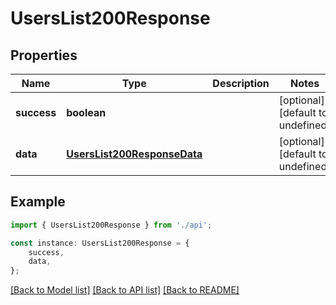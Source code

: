 # UsersList200Response


## Properties

Name | Type | Description | Notes
------------ | ------------- | ------------- | -------------
**success** | **boolean** |  | [optional] [default to undefined]
**data** | [**UsersList200ResponseData**](UsersList200ResponseData.md) |  | [optional] [default to undefined]

## Example

```typescript
import { UsersList200Response } from './api';

const instance: UsersList200Response = {
    success,
    data,
};
```

[[Back to Model list]](../README.md#documentation-for-models) [[Back to API list]](../README.md#documentation-for-api-endpoints) [[Back to README]](../README.md)
